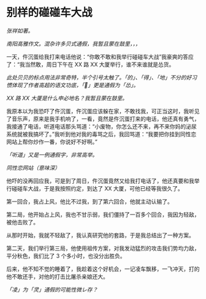 # 别样的碰碰车大战
_张祥如著。_

_南阳高雅作文。混杂许多贝式通假，我暂且蒙在鼓里，，，_

一天，仵沉蛋给我打来电话他说：“你敢不敢和我举行碰碰车大战”我豪爽的答应了：“我当然敢，周日下午在 XX 路 XX 大厦举行，谁不来谁就是怂货。

_此处贝贝的标点用法非常奇特，半个引号太触了。「的」、「得」、「地」不分的好习惯体现了作者高超的语文功底，「𪨊」更是通假为「怂」。_

_XX 路 XX 大厦是什么申必地名？我暂且蒙在鼓里。_

我原本以为我恐吓了仵沉蛋，仵沉蛋应该躲在家，不敢找我，可正当这时，我听见了音乐声，原来是我手机响了，一看，竟然是仵沉蛋打来的电话，他还真有勇气，我接通了电话，听道电话那头骂道：“小废物，你怎么还不来，再不来你妈的泌尿系统就被我搞坏了。”我听到他对我的毒骂之后，我回骂道：“我要把你挂到同性恋网站上帮你炒作一番，你说好不好啊。”

_「听道」又是一例通假字，非常高举。_

_同性恋网站（意味深）_

他吓的没再回应我，可是到了周日，仵沉蛋竟然又给我打电话了，他还真要和我举行碰碰车大战，于是我按照约定，到达了 XX 大厦，可他已经等我很久了。

第一回合，我占上风，他比不过我，到了第六回合，他就主动认输了。

第二局，他开始占上风，我也不甘示弱，我们僵持了一百多个回合，我因为轻敌，被他击败了。

从那时开始，我就不轻敌了，我认真研究他的套路，于是我总结出了一种方案。

第二天，我们举行第三局，他使用祖传方案，对我发动猛烈的攻击我们势均力敌，平分秋色，我们比了 3 个多小时，也没分出胜负。

后来，他不知不觉的睡着了，我趁着这个好机会，一记凌车飘移，一飞冲天，打的他不敢还手，对他的打击比屠杀亲娘还大。

_「凌」为「灵」通假的可能性微レ存？_
